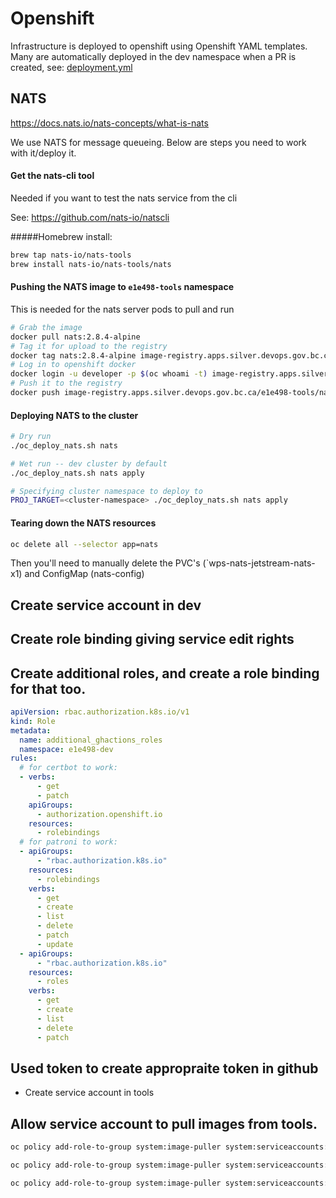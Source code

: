 # Openshift

Infrastructure is deployed to openshift using Openshift YAML templates. Many are automatically deployed in the dev namespace when a PR is created, see: [deployment.yml](https://github.com/bcgov/wps/blob/main/.github/workflows/deployment.yml)

## NATS

https://docs.nats.io/nats-concepts/what-is-nats

We use NATS for message queueing. Below are steps you need to work with it/deploy it.

#### Get the nats-cli tool

Needed if you want to test the nats service from the cli

See: https://github.com/nats-io/natscli

#####Homebrew install:

```bash
brew tap nats-io/nats-tools
brew install nats-io/nats-tools/nats
```

#### Pushing the NATS image to `e1e498-tools` namespace

This is needed for the nats server pods to pull and run

```bash
# Grab the image
docker pull nats:2.8.4-alpine
# Tag it for upload to the registry
docker tag nats:2.8.4-alpine image-registry.apps.silver.devops.gov.bc.ca/e1e498-tools/nats:2.8.4-alpine
# Log in to openshift docker
docker login -u developer -p $(oc whoami -t) image-registry.apps.silver.devops.gov.bc.ca
# Push it to the registry
docker push image-registry.apps.silver.devops.gov.bc.ca/e1e498-tools/nats:2.8.4-alpine
```

#### Deploying NATS to the cluster

```bash
# Dry run
./oc_deploy_nats.sh nats

# Wet run -- dev cluster by default
./oc_deploy_nats.sh nats apply

# Specifying cluster namespace to deploy to
PROJ_TARGET=<cluster-namespace> ./oc_deploy_nats.sh nats apply
```

#### Tearing down the NATS resources

```bash
oc delete all --selector app=nats
```

Then you'll need to manually delete the PVC's (`wps-nats-jetstream-nats-x1) and ConfigMap (nats-config)

## Create service account in dev

## Create role binding giving service edit rights

## Create additional roles, and create a role binding for that too.

```yaml
apiVersion: rbac.authorization.k8s.io/v1
kind: Role
metadata:
  name: additional_ghactions_roles
  namespace: e1e498-dev
rules:
  # for certbot to work:
  - verbs:
      - get
      - patch
    apiGroups:
      - authorization.openshift.io
    resources:
      - rolebindings
  # for patroni to work:
  - apiGroups:
      - "rbac.authorization.k8s.io"
    resources:
      - rolebindings
    verbs:
      - get
      - create
      - list
      - delete
      - patch
      - update
  - apiGroups:
      - "rbac.authorization.k8s.io"
    resources:
      - roles
    verbs:
      - get
      - create
      - list
      - delete
      - patch
```

## Used token to create appropraite token in github

- Create service account in tools

## Allow service account to pull images from tools.

```bash
oc policy add-role-to-group system:image-puller system:serviceaccounts:e1e498-dev --namespace=e1e498-tools
```

```bash
oc policy add-role-to-group system:image-puller system:serviceaccounts:e1e498-prod --namespace=e1e498-tools
```

```bash
oc policy add-role-to-group system:image-puller system:serviceaccounts:e1e498-test --namespace=e1e498-tools
```

